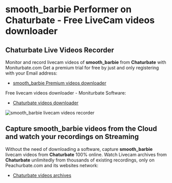 # smooth_barbie Performer on Chaturbate - Free LiveCam videos downloader

## Chaturbate Live Videos Recorder

Monitor and record livecam videos of **smooth_barbie** from **Chaturbate** with Moniturbate.com
Get a premium trial for free by just and only registering with your Email address:
* [smooth_barbie Premium videos downloader](https://moniturbate.com/request-demo-licence-key.html)

Free livecam videos downloader - Moniturbate Software:
* [Chaturbate videos downloader](https://moniturbate.com/moniturbate-download-software.html)

![smooth_barbie livecam videos recorder](https://peachurnet.com/templates/moniturbate-software.png)


## Capture smooth_barbie videos from the Cloud and watch your recordings on Streaming

Without the need of downloading a software, capture **smooth_barbie** livecam videos from **Chaturbate** 100% online.
Watch Livecam archives from **Chaturbate** unlimitedly from thousands of existing recordings, only on Peachurbate.com and its websites network:
* [Chaturbate videos archives](https://peachurnet.com/)